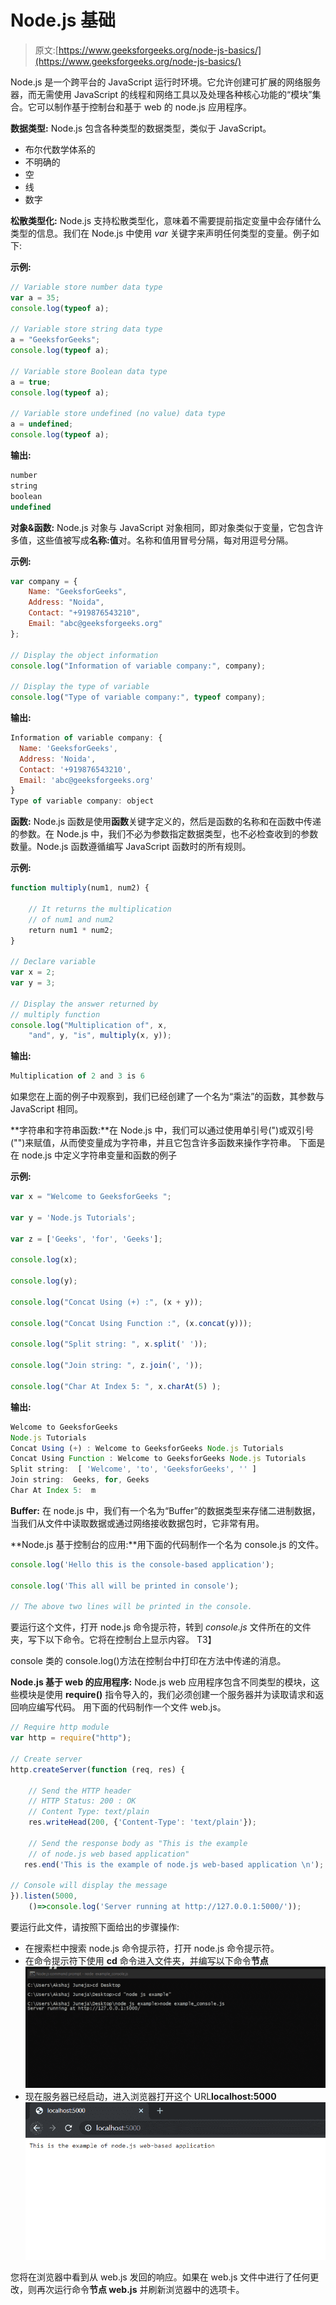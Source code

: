 # Node.js 基础

> 原文:[https://www.geeksforgeeks.org/node-js-basics/](https://www.geeksforgeeks.org/node-js-basics/)

Node.js 是一个跨平台的 JavaScript 运行时环境。它允许创建可扩展的网络服务器，而无需使用 JavaScript 的线程和网络工具以及处理各种核心功能的“模块”集合。它可以制作基于控制台和基于 web 的 node.js 应用程序。

**数据类型:** Node.js 包含各种类型的数据类型，类似于 JavaScript。

*   布尔代数学体系的
*   不明确的
*   空
*   线
*   数字

**松散类型化:** Node.js 支持松散类型化，意味着不需要提前指定变量中会存储什么类型的信息。我们在 Node.js 中使用 *var* 关键字来声明任何类型的变量。例子如下:

**示例:**

```js
// Variable store number data type
var a = 35;
console.log(typeof a);

// Variable store string data type
a = "GeeksforGeeks";
console.log(typeof a);

// Variable store Boolean data type
a = true;
console.log(typeof a);

// Variable store undefined (no value) data type
a = undefined;
console.log(typeof a);
```

**输出:**

```js
number
string
boolean
undefined
```

**对象&函数:** Node.js 对象与 JavaScript 对象相同，即对象类似于变量，它包含许多值，这些值被写成**名称:值**对。名称和值用冒号分隔，每对用逗号分隔。

**示例:**

```js
var company = {
    Name: "GeeksforGeeks", 
    Address: "Noida", 
    Contact: "+919876543210",
    Email: "abc@geeksforgeeks.org"
};

// Display the object information
console.log("Information of variable company:", company);

// Display the type of variable
console.log("Type of variable company:", typeof company);
```

**输出:**

```js
Information of variable company: {
  Name: 'GeeksforGeeks',
  Address: 'Noida',
  Contact: '+919876543210',
  Email: 'abc@geeksforgeeks.org'
}
Type of variable company: object
```

**函数:** Node.js 函数是使用**函数**关键字定义的，然后是函数的名称和在函数中传递的参数。在 Node.js 中，我们不必为参数指定数据类型，也不必检查收到的参数数量。Node.js 函数遵循编写 JavaScript 函数时的所有规则。

**示例:**

```js
function multiply(num1, num2) {

    // It returns the multiplication
    // of num1 and num2
    return num1 * num2;
}

// Declare variable
var x = 2;
var y = 3;

// Display the answer returned by
// multiply function
console.log("Multiplication of", x, 
    "and", y, "is", multiply(x, y));
```

**输出:**

```js
Multiplication of 2 and 3 is 6
```

如果您在上面的例子中观察到，我们已经创建了一个名为“乘法”的函数，其参数与 JavaScript 相同。

**字符串和字符串函数:**在 Node.js 中，我们可以通过使用单引号(")或双引号("")来赋值，从而使变量成为字符串，并且它包含许多函数来操作字符串。
下面是在 node.js 中定义字符串变量和函数的例子

**示例:**

```js
var x = "Welcome to GeeksforGeeks ";

var y = 'Node.js Tutorials';

var z = ['Geeks', 'for', 'Geeks'];

console.log(x);

console.log(y);

console.log("Concat Using (+) :", (x + y));

console.log("Concat Using Function :", (x.concat(y)));

console.log("Split string: ", x.split(' '));

console.log("Join string: ", z.join(', '));

console.log("Char At Index 5: ", x.charAt(5) );
```

**输出:**

```js
Welcome to GeeksforGeeks
Node.js Tutorials
Concat Using (+) : Welcome to GeeksforGeeks Node.js Tutorials
Concat Using Function : Welcome to GeeksforGeeks Node.js Tutorials
Split string:  [ 'Welcome', 'to', 'GeeksforGeeks', '' ]
Join string:  Geeks, for, Geeks
Char At Index 5:  m
```

**Buffer:** 在 node.js 中，我们有一个名为“Buffer”的数据类型来存储二进制数据，当我们从文件中读取数据或通过网络接收数据包时，它非常有用。

**Node.js 基于控制台的应用:**用下面的代码制作一个名为 console.js 的文件。

```js
console.log('Hello this is the console-based application');

console.log('This all will be printed in console');

// The above two lines will be printed in the console.
```

要运行这个文件，打开 node.js 命令提示符，转到 *console.js* 文件所在的文件夹，写下以下命令。它将在控制台上显示内容。
T3】

console 类的 console.log()方法在控制台中打印在方法中传递的消息。

**Node.js 基于 web 的应用程序:** Node.js web 应用程序包含不同类型的模块，这些模块是使用 **require()** 指令导入的，我们必须创建一个服务器并为读取请求和返回响应编写代码。
用下面的代码制作一个文件 web.js。

```js
// Require http module
var http = require("http");  

// Create server
http.createServer(function (req, res) {  

    // Send the HTTP header   
    // HTTP Status: 200 : OK  
    // Content Type: text/plain  
    res.writeHead(200, {'Content-Type': 'text/plain'});  

    // Send the response body as "This is the example
    // of node.js web based application"  
   res.end('This is the example of node.js web-based application \n');  

// Console will display the message  
}).listen(5000, 
    ()=>console.log('Server running at http://127.0.0.1:5000/'));
```

要运行此文件，请按照下面给出的步骤操作:

*   在搜索栏中搜索 node.js 命令提示符，打开 node.js 命令提示符。
*   在命令提示符下使用 **cd** 命令进入文件夹，并编写以下命令**节点**
    ![](img/f4d6bc978b1f5ec338a1c7b425bf4a1f.png)
*   现在服务器已经启动，进入浏览器打开这个 URL**localhost:5000**
    ![](img/b6562f76fa05b477f44ee9f96ca5c89f.png)

您将在浏览器中看到从 web.js 发回的响应。如果在 web.js 文件中进行了任何更改，则再次运行命令**节点 web.js** 并刷新浏览器中的选项卡。